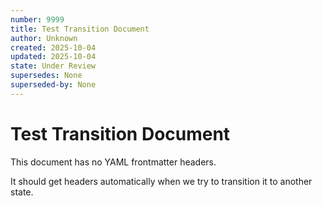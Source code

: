 ```yaml
---
number: 9999
title: Test Transition Document
author: Unknown
created: 2025-10-04
updated: 2025-10-04
state: Under Review
supersedes: None
superseded-by: None
---
```


# Test Transition Document

This document has no YAML frontmatter headers.

It should get headers automatically when we try to transition it to another state.
